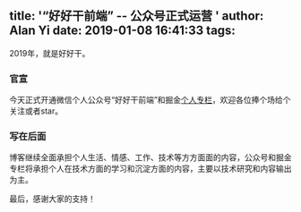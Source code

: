 title: '“好好干前端” -- 公众号正式运营 '
author: Alan Yi
date: 2019-01-08 16:41:33
tags:
---

2019年，就是好好干。

### 官宣

今天正式开通微信个人公众号“好好干前端”和掘金[个人专栏](https://juejin.im/user/57bb121fa34131005b13e8ec)，欢迎各位捧个场给个关注或者star。

### 写在后面

博客继续全面承担个人生活、情感、工作、技术等方方面面的内容，公众号和掘金专栏将承担个人在技术方面的学习和沉淀方面的内容，主要以技术研究和内容输出为主。

最后，感谢大家的支持！